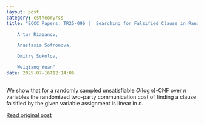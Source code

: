 ```yaml
---
layout: post
category: cstheoryrss
title: "ECCC Papers: TR25-096 |  Searching for Falsified Clause in Random $(\log{n})$-CNFs is Hard for Randomized Communication | 

	Artur Riazanov, 

	Anastasia Sofronova, 

	Dmitry Sokolov, 

	Weiqiang Yuan"
date: 2025-07-16T12:14:06
---
```


We show that for a randomly sampled unsatisfiable $O(\log n)$-CNF over $n$ variables the randomized two-party communication cost of finding a clause falsified by the given variable assignment is linear in $n$.

[Read original post](https://eccc.weizmann.ac.il/report/2025/096)
